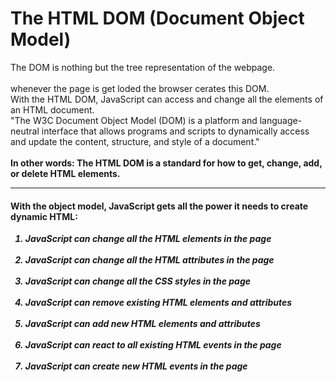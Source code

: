 
# The HTML DOM (Document Object Model)

The DOM is nothing but the tree representation of the webpage.<br>
<br>
whenever the page is get loded the browser cerates this DOM.<br>
With the HTML DOM, JavaScript can access and change all the elements of an HTML document.<br>
"The W3C Document Object Model (DOM) is a platform and language-neutral interface that allows programs and scripts to dynamically access and update the content, structure, and style of a document."<br><br>
<b>In other words: The HTML DOM is a standard for how to get, change, add, or delete HTML elements.<b/>



---

 <h4>With the object model, JavaScript gets all the power it needs to create dynamic HTML: </h4>
<ol style="font-style: italic;">
  <li>JavaScript can change all the HTML elements in the page</li><br>
<li>JavaScript can change all the HTML attributes in the page</li><br>
<li>JavaScript can change all the CSS styles in the page</li><br>
<li>JavaScript can remove existing HTML elements and attributes</li><br>
<li>JavaScript can add new HTML elements and attributes</li><br>
<li>JavaScript can react to all existing HTML events in the page</li><br>
<li>JavaScript can create new HTML events in the page</li>
</ol>
